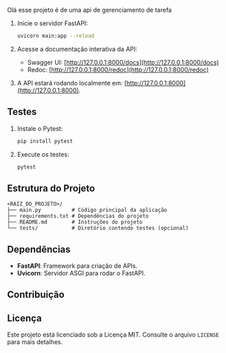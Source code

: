 Olá esse projeto é de uma api de gerenciamento de tarefa

1. Inicie o servidor FastAPI:

   ```bash
   uvicorn main:app --reload
   ```

2. Acesse a documentação interativa da API:

   - Swagger UI: [http://127.0.0.1:8000/docs](http://127.0.0.1:8000/docs)
   - Redoc: [http://127.0.0.1:8000/redoc](http://127.0.0.1:8000/redoc)

3. A API estará rodando localmente em: [http://127.0.0.1:8000](http://127.0.0.1:8000).

## **Testes**

1. Instale o Pytest:

   ```bash
   pip install pytest
   ```

2. Execute os testes:

   ```bash
   pytest
   ```

## **Estrutura do Projeto**

```
<RAIZ_DO_PROJETO>/
├── main.py          # Código principal da aplicação
├── requirements.txt # Dependências do projeto
├── README.md        # Instruções do projeto
└── tests/           # Diretório contendo testes (opcional)
```

## **Dependências**

- **FastAPI**: Framework para criação de APIs.
- **Uvicorn**: Servidor ASGI para rodar o FastAPI.

## **Contribuição**


## **Licença**

Este projeto está licenciado sob a Licença MIT. Consulte o arquivo `LICENSE` para mais detalhes.